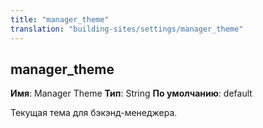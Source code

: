 ```yaml
---
title: "manager_theme"
translation: "building-sites/settings/manager_theme"
---
```


## manager\_theme

**Имя**: Manager Theme
**Тип**: String
**По умолчанию**: default

Текущая тема для бэкэнд-менеджера.